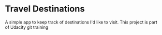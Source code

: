 # Travel Destinations

A simple app to keep track of destinations I'd like to visit.
This project is part of Udacity git training